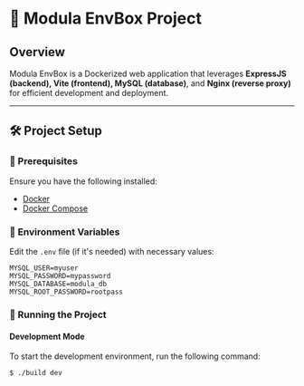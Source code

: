 # 🚀 Modula EnvBox Project

## **Overview**
Modula EnvBox is a Dockerized web application that leverages **ExpressJS (backend), Vite (frontend), MySQL (database)**, and **Nginx (reverse proxy)** for efficient development and deployment.

---

## **🛠 Project Setup**

### **🔹 Prerequisites**
Ensure you have the following installed:
- [Docker](https://www.docker.com/get-started)
- [Docker Compose](https://docs.docker.com/compose/install/)

### **🔹 Environment Variables**
Edit the `.env` file (if it's needed) with necessary values:

```env
MYSQL_USER=myuser
MYSQL_PASSWORD=mypassword
MYSQL_DATABASE=modula_db
MYSQL_ROOT_PASSWORD=rootpass
```

### 🚀 Running the Project
#### Development Mode
To start the development environment, run the following command:

```bash
$ ./build dev
```
